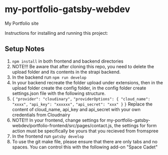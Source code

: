 # my-portfolio-gatsby-webdev
My Portfolio site

Instructions for installing and running this project:

## Setup Notes

1. `npm install` in both frontend and backend directories
2. NOTE!!! Be aware that after cloning this repo, you need to delete the upload folder and its contents in the strapi backend.
3. In the backend run `npm run develop`
4. In your backend recreate the folder upload under extensions, then in the upload folder create the config folder, in the config folder create settings.json file with the following structure.
5. `{`
   `"provider": "cloudinary",`
   `"providerOptions": { "cloud_name": "xxxx",`
   `"api_key": "xxxxxx",`
   `"api_secret": "xxx" }`
   `}`
   Replace the content of cloud_name, api_key and api_secret with your own credentials from Cloudnairy
6. NOTE!!! In your frontend, change settings for my-portfolio-gatsby-webdev/portfolio-frontend/src/pages/contact.js, the settings for form action must be specifically be yours that you recieved from fromspree
7. In the frontend run `gatsby develop`
8. To use the git make file, please ensure that there are only tabs and no spaces. You can control this with the following add-on "Space Cadet"
